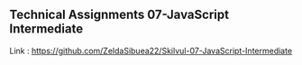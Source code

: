  ## Technical Assignments 07-JavaScript Intermediate

Link : https://github.com/ZeldaSibuea22/Skilvul-07-JavaScript-Intermediate

